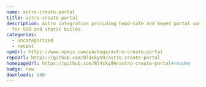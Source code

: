 ```yaml
---
name: astro-create-portal
title: astro-create-portal
description: Astro integration providing head-safe and keyed portal components
  for SSR and static builds.
categories:
  - uncategorized
  - recent
npmUrl: https://www.npmjs.com/package/astro-create-portal
repoUrl: https://github.com/Bl4cky99/astro-create-portal
homepageUrl: https://github.com/Bl4cky99/astro-create-portal#readme
badge: new
downloads: 240
---
```

